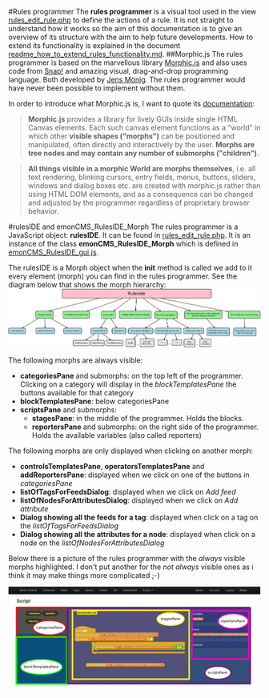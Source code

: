 #Rules programmer
The **rules programmer** is a visual tool used in the view [rules_edit_rule.php](Views/rules_edit_rule.php) to define the actions of a rule. It is not straight to understand how it works so the aim of this documentation is to give an overview of its structure with the aim to help future developments. How to extend its functionality is explained in the document [readme_how_to_extend_rules_functionality.md](readme_how_to_extend_rules_functionality.md).
##Morphic.js
The rules programmer is based on the marvellous library [Morphic.js](https://github.com/jmoenig/morphic.js) and also uses code from [Snap!](https://snap.berkeley.edu/) and amazing visual, drag-and-drop programming language. Both developed by [Jens Mönig](https://github.com/jmoeni). The rules programmer would have never been possible to implement without them.

In order to introduce what Morphic.js is, I want to quote its [documentation](https://github.com/jmoenig/morphic.js/blob/master/morphic.txt):
>**Morphic.js** provides a library for lively GUIs inside single HTML Canvas elements. Each such canvas element functions as a "world" in which other **visible shapes ("morphs")** can be positioned and manipulated, often directly and interactively by the user. **Morphs are tree nodes and may contain any number of submorphs ("children")**.

>**All things visible in a morphic World are morphs themselves**, i.e. all text rendering, blinking cursors, entry fields, menus, buttons, sliders, windows and dialog boxes etc. are created with morphic.js rather than using HTML DOM elements, and as a consequence can be changed and adjusted by the programmer regardless of proprietary browser behavior.

#rulesIDE and emonCMS_RulesIDE_Morph
The rules programmer is a JavaScript object:  **rulesIDE**. It can be found in [rules_edit_rule.php](Views/rules_edit_rule.php). It is an instance of the class **emonCMS_RulesIDE_Morph** which is defined in [emonCMS_RulesIDE_gui.js](scripts/emonCMS_RulesIDE_gui.js).

The rulesIDE is a Morph object when the **init** method is called we add to it every element (morph) you can find in the rules programmer. See the diagram below that shows the morph hierarchy:
![rulesIDE morph hierarchy](images/rulesIDE_tree_of_morphs.jpg)

The following morphs are always visible:

 - **categoriesPane** and submorphs: on the top left of the programmer. Clicking on a category will display in the *blockTemplatesPane* the buttons available for that category
 - **blockTemplatesPane**: below categoriesPane
 - **scriptsPane** and submorphs:
	 - **stagesPane**: in the middle of the programmer. Holds the blocks.
	 - **reportersPane** and submorphs: on the right side of the programmer. Holds the available variables (also called reporters)

The following morphs are only displayed when clicking on another morph:

 - **controlsTemplatesPane**, **operatorsTemplatesPane** and **addReportersPane**: displayed when we click on one of the buttons in *categoriesPane*
 - **listOfTagsForFeedsDialog**: displayed when we click on *Add feed*
 - **listOfNodesForAttributesDialog**: displayed when we click on *Add attribute*
 - **Dialog showing all the feeds for a tag**: displayed when click on a tag on the *listOfTagsForFeedsDialog*
 - **Dialog showing all the attributes for a node**: displayed when click on a node on the *listOfNodesForAttributesDialog*

Below there is a picture of the rules programmer with the *always* visible morphs highlighted. I don't put another for the *not always* visible ones as i think it may make things more complicated ;-)

![Rules programmer with always visible morphs highlighted](images/rules_programmer_screenshot_with_morphs.jpg)





